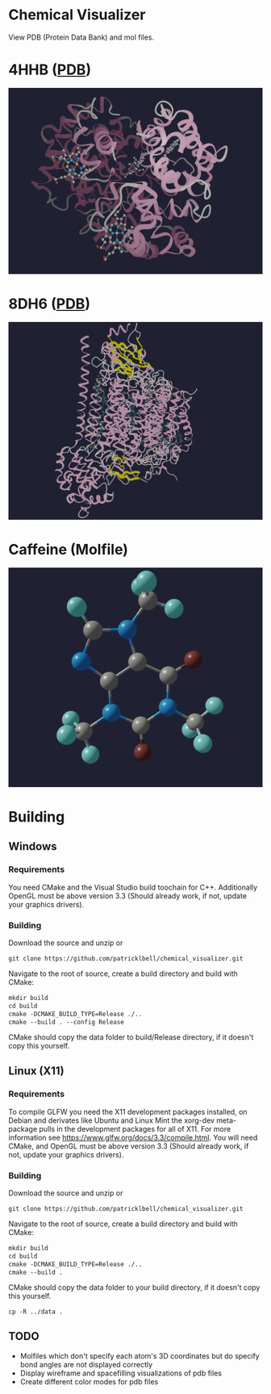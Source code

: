 # Chemical Visualizer
View PDB (Protein Data Bank) and mol files.

# 4HHB ([PDB](https://www.rcsb.org/structure/4HHB))
![4HHB PDB file](https://github.com/patricklbell/chemical_visualizer/blob/main/screenshot_pdb_4hhb.png?raw=true)


# 8DH6 ([PDB](https://www.rcsb.org/structure/8DH6))
![8DH6 PDB file](https://github.com/patricklbell/chemical_visualizer/blob/main/screenshot_pdb_8dh6.png?raw=true)

# Caffeine (Molfile)
![Caffeine Molfile](https://github.com/patricklbell/chemical_visualizer/blob/main/screenshot_mol_caffeine.png?raw=true)

# Building
## Windows
### Requirements
You need CMake and the Visual Studio build toochain for C++. Additionally OpenGL must be above version 3.3 (Should already work, if not, update your graphics drivers). 
### Building
Download the source and unzip or 
```
git clone https://github.com/patricklbell/chemical_visualizer.git
```
Navigate to the root of source, create a build directory and build with CMake:
```
mkdir build
cd build
cmake -DCMAKE_BUILD_TYPE=Release ./..
cmake --build . --config Release
```
CMake should copy the data folder to build/Release directory, if it doesn't copy this yourself.

## Linux (X11)
### Requirements
To compile GLFW you need the X11 development packages installed, on Debian and derivates like Ubuntu and Linux Mint the xorg-dev meta-package pulls in the development packages for all of X11. For more information see https://www.glfw.org/docs/3.3/compile.html. You will need CMake, and OpenGL must be above version 3.3 (Should already work, if not, update your graphics drivers).
### Building
Download the source and unzip or 
```
git clone https://github.com/patricklbell/chemical_visualizer.git
```
Navigate to the root of source, create a build directory and build with CMake:
```
mkdir build
cd build
cmake -DCMAKE_BUILD_TYPE=Release ./..
cmake --build .
```
CMake should copy the data folder to your build directory, if it doesn't copy this yourself.
```
cp -R ../data .
```

## TODO
- Molfiles which don't specify each atom's 3D coordinates but do specify bond angles are not displayed correctly
- Display wireframe and spacefilling visualizations of pdb files
- Create different color modes for pdb files